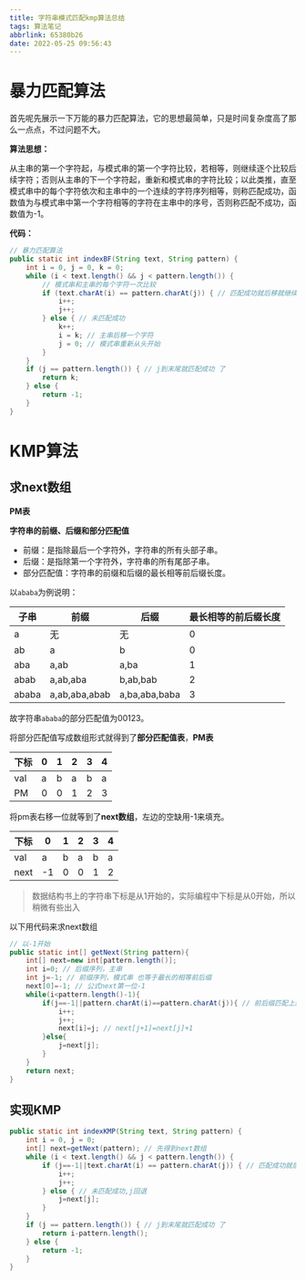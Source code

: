 ```yaml
---
title: 字符串模式匹配kmp算法总结
tags: 算法笔记
abbrlink: 65380b26
date: 2022-05-25 09:56:43
---
```



# 暴力匹配算法

首先呢先展示一下万能的暴力匹配算法，它的思想最简单，只是时间复杂度高了那么一点点，不过问题不大。

**算法思想：**

从主串的第一个字符起，与模式串的第一个字符比较，若相等，则继续逐个比较后续字符；否则从主串的下一个字符起，重新和模式串的字符比较；以此类推，直至模式串中的每个字符依次和主串中的一个连续的字符序列相等，则称匹配成功，函数值为与模式串中第一个字符相等的字符在主串中的序号，否则称匹配不成功，函数值为-1。

**代码：**

```java
// 暴力匹配算法
public static int indexBF(String text, String pattern) {
    int i = 0, j = 0, k = 0;
    while (i < text.length() && j < pattern.length()) {
        // 模式串和主串的每个字符一次比较
        if (text.charAt(i) == pattern.charAt(j)) { // 匹配成功就后移就继续比较后续字符
            i++;
            j++;
        } else { // 未匹配成功
            k++;
            i = k; // 主串后移一个字符
            j = 0; // 模式串重新从头开始
        }
    }
    if (j == pattern.length()) { // j到末尾就匹配成功 了
        return k;
    } else {
        return -1;
    }
}
```

# KMP算法

## 求next数组

**PM表**

**字符串的前缀、后缀和部分匹配值**

- 前缀：是指除最后一个字符外，字符串的所有头部子串。
- 后缀：是指除第一个字符外，字符串的所有尾部子串。
- 部分匹配值：字符串的前缀和后缀的最长相等前后缀长度。

以`ababa`为例说明：

| 子串  | 前缀          | 后缀          | 最长相等的前后缀长度 |
| ----- | ------------- | ------------- | -------------------- |
| a     | 无            | 无            | 0                    |
| ab    | a             | b             | 0                    |
| aba   | a,ab          | a,ba          | 1                    |
| abab  | a,ab,aba      | b,ab,bab      | 2                    |
| ababa | a,ab,aba,abab | a,ba,aba,baba | 3                    |

故字符串`ababa`的部分匹配值为00123。

将部分匹配值写成数组形式就得到了**部分匹配值表**，**PM表**

| 下标 | 0    | 1    | 2    | 3    | 4    |
| ---- | ---- | ---- | ---- | ---- | ---- |
| val  | a    | b    | a    | b    | a    |
| PM   | 0    | 0    | 1    | 2    | 3    |

将pm表右移一位就等到了**next数组**，左边的空缺用-1来填充。

| 下标 | 0    | 1    | 2    | 3    | 4    |
| ---- | ---- | ---- | ---- | ---- | ---- |
| val  | a    | b    | a    | b    | a    |
| next | -1   | 0    | 0    | 1    | 2    |

> 数据结构书上的字符串下标是从1开始的，实际编程中下标是从0开始，所以稍微有些出入

以下用代码来求next数组

```java
// 以-1开始
public static int[] getNext(String pattern){
    int[] next=new int[pattern.length()];
    int i=0; // 后缀序列，主串
    int j=-1; // 前缀序列，模式串 也等于最长的相等前后缀
    next[0]=-1; // 公式next第一位-1
    while(i<pattern.length()-1){
        if(j==-1||pattern.charAt(i)==pattern.charAt(j)){ // 前后缀匹配上就给后一位的next数组赋值
            i++;
            j++;
            next[i]=j; // next[j+1]=next[j]+1
        }else{
            j=next[j];
        }
    }
    return next;
}
```

## 实现KMP

```java
public static int indexKMP(String text, String pattern) {
    int i = 0, j = 0;
    int[] next=getNext(pattern); // 先得到next数组
    while (i < text.length() && j < pattern.length()) {
        if (j==-1||text.charAt(i) == pattern.charAt(j)) { // 匹配成功就后移就继续比较后续字符
            i++;
            j++;
        } else { // 未匹配成功,j回退
            j=next[j];
        }
    }
    if (j == pattern.length()) { // j到末尾就匹配成功 了
        return i-pattern.length();
    } else {
        return -1;
    }
}
```

